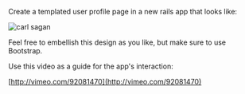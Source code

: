 Create a templated user profile page in a new rails app that looks like:

![carl sagan](/sagan.png)

Feel free to embellish this design as you like, but make sure to use Bootstrap.

Use this video as a guide for the app's interaction:

[http://vimeo.com/92081470](http://vimeo.com/92081470)


